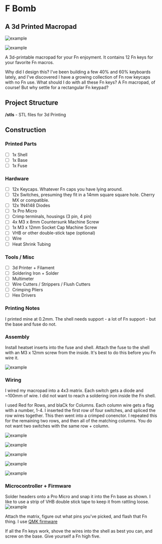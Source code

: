 # F Bomb
## A 3d Printed Macropad

![example](https://i.imgur.com/6fZqQ7q.jpg)

![example](https://i.imgur.com/M7bTRSy.jpg)

A 3d-printable macropad for your Fn enjoyment. It contains 12 Fn keys for your favorite Fn macros.

Why did I design this? I've been building a few 40% and 60% keyboards lately, and I've discovered I have a growing collection of Fn row keycaps with no Fn use. What should I do with all these Fn keys? A Fn macropad, of course! But why settle for a rectangular Fn keypad?


## Project Structure
**/stls** - STL files for 3d Printing

## Construction

### Printed Parts
- [ ] 1x Shell
- [ ] 1x Base
- [ ] 1x Fuse

### Hardware
- [ ] 12x Keycaps. Whatever Fn caps you have lying around.
- [ ] 12x Switches, presuming they fit in a 14mm square square hole. Cherry MX or compatible.
- [ ] 12x 1N4148 Diodes
- [ ] 1x Pro Micro
- [ ] Crimp terminals, housings (3 pin, 4 pin)
- [ ] 4x M3 x 8mm Countersunk Machine Screw
- [ ] 1x M3 x 12mm Socket Cap Machine Screw
- [ ] VHB or other double-stick tape (optional)
- [ ] Wire
- [ ] Heat Shrink Tubing

### Tools / Misc
- [ ] 3d Printer + Filament
- [ ] Soldering Iron + Solder
- [ ] Multimeter
- [ ] Wire Cutters / Strippers / Flush Cutters
- [ ] Crimping Pliers
- [ ] Hex Drivers

### Printing Notes
I printed mine at 0.2mm. The shell needs support - a lot of Fn support - but the base and fuse do not.

### Assembly
Install heatset inserts into the fuse and shell. Attach the fuse to the shell with an M3 x 12mm screw from the inside. It's best to do this before you Fn wire it.

![example](https://i.imgur.com/VzRUuUW.jpg)


### Wiring
I wired my macropad into a 4x3 matrix. Each switch gets a diode and ~100mm of wire. I did not want to reach a soldering iron inside the Fn shell.

I used Red for Rows, and blaCk for Columns. Each column wire gets a flag with a number, 1-4. I inserted the first row of four switches, and spliced the row wires together. This then went into a crimped conenctor. I repeated this for the remaining two rows, and then all of the matching columns. You do not want two switches with the same row + column.


![example](https://i.imgur.com/LSr06mr.jpg)

![example](https://i.imgur.com/hxK1lkm.jpg)

![example](https://i.imgur.com/Uq13ZOQ.jpg)

![example](https://i.imgur.com/TrE1leO.jpg)

![example](https://i.imgur.com/48OkCIF.jpg)


### Microcontroller + Firmware
Solder headers onto a Pro Micro and snap it into the Fn base as shown. I like to use a strip of VHB double stick tape to keep it from rattling loose.
![example](https://i.imgur.com/zVHjH0B.jpg)

Attach the matrix, figure out what pins you've picked, and flash that Fn thing. I use [QMK firmware](https://qmk.fm/)

If all the Fn keys work, shove the wires into the shell as best you can, and screw on the base. Give yourself a Fn high five.
